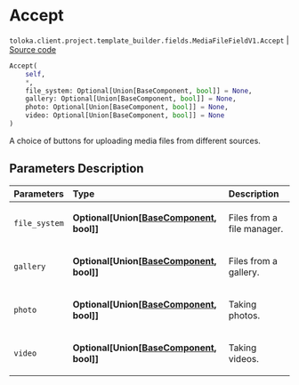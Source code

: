# Accept
`toloka.client.project.template_builder.fields.MediaFileFieldV1.Accept` | [Source code](https://github.com/Toloka/toloka-kit/blob/v1.2.0.post1/src/client/project/template_builder/fields.py#L359)

```python
Accept(
    self,
    *,
    file_system: Optional[Union[BaseComponent, bool]] = None,
    gallery: Optional[Union[BaseComponent, bool]] = None,
    photo: Optional[Union[BaseComponent, bool]] = None,
    video: Optional[Union[BaseComponent, bool]] = None
)
```

A choice of buttons for uploading media files from different sources.

## Parameters Description

| Parameters | Type | Description |
| :----------| :----| :-----------|
`file_system`|**Optional\[Union\[[BaseComponent](toloka.client.project.template_builder.base.BaseComponent.md), bool\]\]**|<p>Files from a file manager.</p>
`gallery`|**Optional\[Union\[[BaseComponent](toloka.client.project.template_builder.base.BaseComponent.md), bool\]\]**|<p>Files from a gallery.</p>
`photo`|**Optional\[Union\[[BaseComponent](toloka.client.project.template_builder.base.BaseComponent.md), bool\]\]**|<p>Taking photos.</p>
`video`|**Optional\[Union\[[BaseComponent](toloka.client.project.template_builder.base.BaseComponent.md), bool\]\]**|<p>Taking videos.</p>

